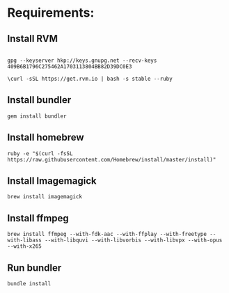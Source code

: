 # Requirements:

## Install RVM
```

gpg --keyserver hkp://keys.gnupg.net --recv-keys 409B6B1796C275462A1703113804BB82D39DC0E3

\curl -sSL https://get.rvm.io | bash -s stable --ruby

```
## Install bundler
`gem install bundler`
## Install homebrew
`ruby -e "$(curl -fsSL https://raw.githubusercontent.com/Homebrew/install/master/install)"`
## Install Imagemagick
`brew install imagemagick`
## Install ffmpeg
`brew install ffmpeg --with-fdk-aac --with-ffplay --with-freetype --with-libass --with-libquvi --with-libvorbis --with-libvpx --with-opus --with-x265`
## Run bundler
`bundle install`